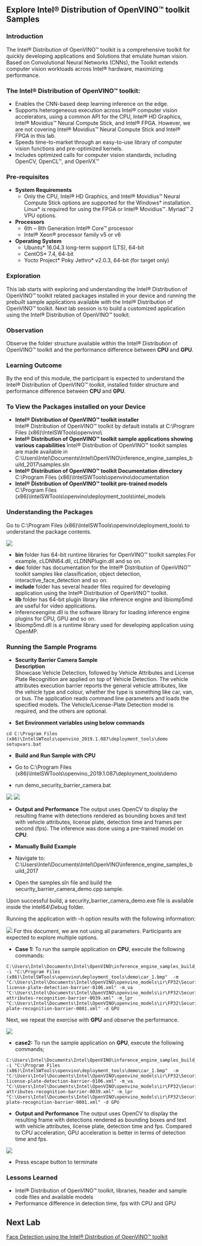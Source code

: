 ## Explore Intel® Distribution of OpenVINO™ toolkit Samples
### Introduction
The Intel® Distribution of OpenVINO™ toolkit is a comprehensive toolkit for quickly developing applications and Solutions that emulate human vision. Based on Convolutional Neural Networks (CNNs), the Toolkit extends computer vision workloads across Intel® hardware, maximizing performance.
### The Intel® Distribution of OpenVINO™ toolkit:
- Enables the CNN-based deep learning inference on the edge.
- Supports heterogeneous execution across Intel® computer vision accelerators, using a common API for the CPU, Intel® HD Graphics, Intel® Movidius™ Neural Compute Stick, and Intel® FPGA. However, we are not covering Intel® Movidius™ Neural Compute Stick and Intel® FPGA in this lab.
- Speeds time-to-market through an easy-to-use library of computer vision functions and pre-optimized kernels.
- Includes optimized calls for computer vision standards, including OpenCV, OpenCL™, and OpenVX™

### Pre-requisites
* **System Requirements**
  - Only the CPU, Intel® HD Graphics, and Intel® Movidius™ Neural Compute Stick options are supported for the Windows* installation. Linux* is required for using the FPGA or Intel® Movidius™. Myriad™ 2 VPU options.
* **Processors**
  - 6th – 8th Generation Intel® Core™ processor
  - Intel® Xeon® processor family v5 or v6
* **Operating System**
  - Ubuntu* 16.04.3 long-term support (LTS), 64-bit
  - CentOS* 7.4, 64-bit
  - Yocto Project* Poky Jethro* v2.0.3, 64-bit (for target only)

### Exploration
   This lab starts with exploring and understanding the Intel® Distribution of OpenVINO™ toolkit related packages installed in your device and running the prebuilt sample applications available with the Intel® Distribution of OpenVINO™ toolkit. Next lab session is to build a customized application using the Intel® Distribution of OpenVINO™ toolkit.

### Observation
Observe the folder structure available within the Intel® Distribution of OpenVINO™ toolkit and the performance difference between **CPU** and **GPU**.

### Learning Outcome
By the end of this module, the participant is expected to understand the Intel® Distribution of OpenVINO™ toolkit, installed folder structure and performance difference between **CPU** and **GPU**.
### To View the Packages installed on your Device
* **Intel® Distribution of OpenVINO™ toolkit installer**                                                 
 Intel® Distribution of OpenVINO™ toolkit by default installs at C:\Program Files (x86)\IntelSWTools\openvino\
* **Intel® Distribution of OpenVINO™ toolkit sample applications showing various capabilities**
Intel® Distribution of OpenVINO™ toolkit samples are made available in C:\Users\Intel\Documents\Intel\OpenVINO\inference_engine_samples_build_2017\samples.sln
* **Intel® Distribution of OpenVINO™ toolkit Documentation directory**
C:\Program Files (x86)\IntelSWTools\openvino\documentation
* **Intel® Distribution of OpenVINO™ toolkit pre-trained models**
C:\Program Files (x86)\IntelSWTools\openvino\deployment_tools\intel_models

### Understanding the Packages
Go to C:\Program Files (x86)\IntelSWTools\openvino\deployment_tools\ to understand the package contents.

![](images/packages.png)
- **bin** folder has 64-bit runtime libraries for OpenVINO™ toolkit samples
For example, cLDNN64.dll, cLDNNPlugin.dll and so on.
- **doc** folder has documentation for the Intel® Distribution of OpenVINO™ toolkit samples like classification, object detection, interactive_face_detection and so on.
- **include** folder has several header files required for developing application using the Intel® Distribution of OpenVINO™ toolkit.
- **lib** folder has 64-bit plugin library like inference engine and libiomp5md are useful for video applications.
-  Inferenceengine.dll is the software library for loading inference engine plugins for CPU, GPU and so on.
- libiomp5md.dll is a runtime library used for developing application using OpenMP.

### Running the Sample Programs
* **Security Barrier Camera Sample**                            
**Description**                           
Showcase Vehicle Detection, followed by Vehicle Attributes and License Plate Recognition are applied on top of Vehicle Detection. The vehicle attributes execution barrier reports the general vehicle attributes, like the vehicle type and colour, whether the type is something like car, van, or bus.
The application reads command line parameters and loads the specified models. The Vehicle/License-Plate Detection model is required, and the others are optional.

* **Set Environment variables using below commands**
```
cd C:\Program Files (x86)\IntelSWTools\openvino_2019.1.087\deployment_tools\demo
setupvars.bat
```

* **Build and Run Sample with CPU**
- Go to C:\Program Files (x86)\IntelSWTools\openvino_2019.1.087\deployment_tools\demo

- run demo_security_barrier_camera.bat

![](images/demo.PNG)
![](images/run_demo_result.jpg)

- **Output and Performance**
The output uses OpenCV to display the resulting frame with detections rendered as bounding boxes and text with vehicle attributes, license plate, detection time and frames per second (fps). The inference was done using a pre-trained model on **CPU**.


- **Manually Build Example**

- Navigate to: C:\Users\Intel\Documents\Intel\OpenVINO\inference_engine_samples_build_2017
- Open the samples.sln file and build the security_barrier_camera_demo.cpp sample.

Upon successful build, a security_barrier_camera_demo.exe file is available inside the intel64\Debug folder.

Running the application with –h option results with the following information:

![](images/help.png)
For this document, we are not using all parameters. Participants are expected to explore multiple options.

- **Case 1:** To run the sample application on **CPU**, execute the following commands:

```
C:\Users\Intel\Documents\Intel\OpenVINO\inference_engine_samples_build_2017\intel64\Debug\security_barrier_camera_demo.exe -i "C:\Program Files (x86)\IntelSWTools\openvino\deployment_tools\demo\car_1.bmp"  -m "C:\Users\Intel\Documents\Intel\OpenVINO\openvino_models\ir\FP32\Security\object_detection\barrier\0106\dldt\vehicle-license-plate-detection-barrier-0106.xml" -m_va "C:\Users\Intel\Documents\Intel\OpenVINO\openvino_models\ir\FP32\Security\object_attributes\vehicle\resnet10_update_1\dldt\vehicle-attributes-recognition-barrier-0039.xml" -m_lpr "C:\Users\Intel\Documents\Intel\OpenVINO\openvino_models\ir\FP32\Security\optical_character_recognition\license_plate\dldt\license-plate-recognition-barrier-0001.xml" -d GPU

```


Next, we repeat the exercise with **GPU** and observe the performance.

![](images/cpu.png)
- **case2:** To run the sample application on **GPU**, execute the following commands;

```
C:\Users\Intel\Documents\Intel\OpenVINO\inference_engine_samples_build_2017\intel64\Debug\security_barrier_camera_demo.exe -i "C:\Program Files (x86)\IntelSWTools\openvino\deployment_tools\demo\car_1.bmp"  -m "C:\Users\Intel\Documents\Intel\OpenVINO\openvino_models\ir\FP32\Security\object_detection\barrier\0106\dldt\vehicle-license-plate-detection-barrier-0106.xml" -m_va "C:\Users\Intel\Documents\Intel\OpenVINO\openvino_models\ir\FP32\Security\object_attributes\vehicle\resnet10_update_1\dldt\vehicle-attributes-recognition-barrier-0039.xml" -m_lpr "C:\Users\Intel\Documents\Intel\OpenVINO\openvino_models\ir\FP32\Security\optical_character_recognition\license_plate\dldt\license-plate-recognition-barrier-0001.xml" -d GPU

```
- **Output and Performance**
The output uses OpenCV to display the resulting frame with detections rendered as bounding boxes and text with vehicle attributes, license plate, detection time and fps. Compared to CPU acceleration, GPU acceleration is better in terms of detection time and fps.

![](images/gpu.png)
- Press escape button to terminate

### Lessons Learned
- Intel® Distribution of OpenVINO™ toolkit, libraries, header and sample code files and available models
- Performance difference in detection time, fps with CPU and GPU

## Next Lab
[Face Detection using the Intel® Distribution of OpenVINO™ toolkit](./Face_detection.md)
